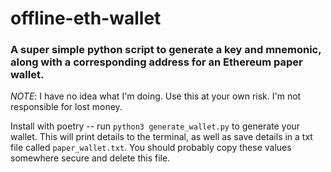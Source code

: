 # offline-eth-wallet
### A super simple python script to generate a key and mnemonic, along with a corresponding address for an Ethereum paper wallet.

*NOTE*: I have no idea what I'm doing. Use this at your own risk. I'm not responsible for lost money.

Install with poetry -- run `python3 generate_wallet.py` to generate your wallet. This will print details to the terminal, as well as save details in a txt file called `paper_wallet.txt`. You should probably copy these values somewhere secure and delete this file.
